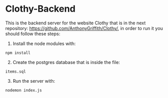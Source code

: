 # Clothy-Backend
This is the backend server for the website Clothy that is in the next repository: https://github.com/AnthonyGriffith/Clothy/, in order to run it you should follow these steps:
1. Install the node modules with:
```
npm install
```
2. Create the postgres database that is inside the file:
```
items.sql
```
3. Run the server with:
```
nodemon index.js
```

